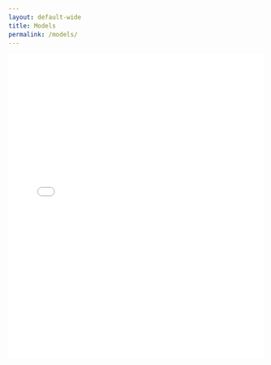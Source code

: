 ```yaml
---
layout: default-wide
title: Models
permalink: /models/
---
```


<style>
.embed-iframe {
  display: block;
}

.mobile-image {
  display: none;
}

/* CSS media query for mobile devices */
@media only screen and (max-width: 768px) {
  .embed-iframe {
    display: none;
  }

  .mobile-image {
    display: block;
  }
}
</style>

<div class="embed-iframe">
  <iframe src="/models.html" frameborder="0" style="width: 100%; height: 600px;"></iframe>
</div>

<div class="mobile-image">
  <img src="/img/model_img.png" alt="Model Image" style="width: 100%;">
</div>
